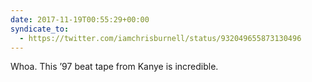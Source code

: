 ```yaml
---
date: 2017-11-19T00:55:29+00:00
syndicate_to:
  - https://twitter.com/iamchrisburnell/status/932049655873130496
---
```


<c-youtube slug="myrXQebr488" label="Kanye West 1997 Beat Tape (All 8 tracks)"></c-youtube>

Whoa. This ’97 beat tape from Kanye is incredible.
